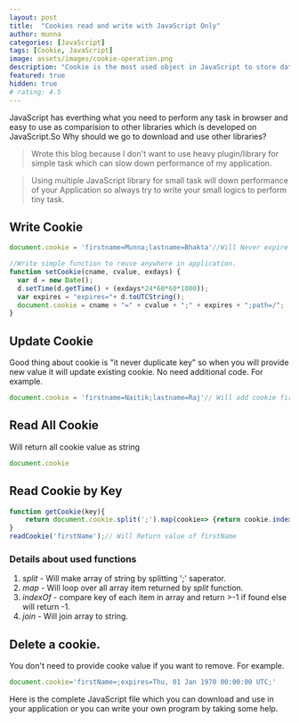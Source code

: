 ```yaml
---
layout: post
title:  "Cookies read and write with JavaScript Only"
author: munna
categories: [JavaScript]
tags: [Cookie, JavaScript]
image: assets/images/cookie-operation.png
description: "Cookie is the most used object in JavaScript to store data in browser and reuse.Not need to use any third party library to perform Read/Write operation.Just use JavaScript"
featured: true
hidden: true
# rating: 4.5
---
```



JavaScript has everthing what you need to perform any task in browser and easy to use as comparision to other libraries which is developed on JavaScript.So Why should we go to download and use other libraries? 

> Wrote this blog because I don't want to use heavy plugin/library for simple task which can slow down performance of my application.

> Using multiple JavaScript library for small task will down performance of your Application so always try to write your small logics to perform tiny task.

## Write Cookie

```javascript
document.cookie = 'firstname=Munna;lastname=Bhakta'//Will Never expire this cookie until user remove.

//Write simple function to reuse anywhere in application.
function setCookie(cname, cvalue, exdays) {
  var d = new Date();
  d.setTime(d.getTime() + (exdays*24*60*60*1000));
  var expires = "expires="+ d.toUTCString();
  document.cookie = cname + "=" + cvalue + ";" + expires + ";path=/";
}
```
## Update Cookie
Good thing about cookie is "it never duplicate key" so when you will provide new value it will update existing cookie. No need additional code. For example. 

```javascript
document.cookie = 'firstname=Naitik;lastname=Raj'// Will add cookie firstName and lastName.
```

## Read All Cookie 
Will return all cookie value as string
```javascript
document.cookie 
```

## Read Cookie by Key

```javascript
function getCookie(key){
    return document.cookie.split(';').map(cookie=> {return cookie.indexOf(key)>-1?cookie.split("=")[1]:null }).join("");
}
readCookie('firstName');// Will Return value of firstName
``` 
### Details about used functions
1. *split* - Will make array of string by splitting ';' saperator.
2. *map* - Will loop over all array item returned by *split* function.
3. *indexOf* - compare key of each item in array and return >-1 if found else will return -1.
4. *join* - Will join array to string. 

## Delete a cookie.
You don't need to provide cooke value if you want to remove. For example. 
```JavaScript
document.cookie='firstName=;expires=Thu, 01 Jan 1970 00:00:00 UTC;'
```

Here is the complete JavaScript file which you can download and use in your application or you can write your own program by taking some help.

<script src="https://gist.github.com/munna/5f6b16a1b4235ffdb2440b4d47ae2f08.js"></script>

